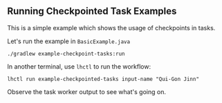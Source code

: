 ## Running Checkpointed Task Examples

This is a simple example which shows the usage of checkpoints in tasks.

Let's run the example in `BasicExample.java`

```
./gradlew example-checkpoint-tasks:run
```

In another terminal, use `lhctl` to run the workflow:

```
lhctl run example-checkpointed-tasks input-name "Qui-Gon Jinn"
```

Observe the task worker output to see what's going on.
